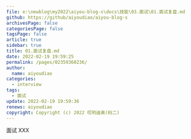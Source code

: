 ```yaml
---
file: e:\newblog\my2022\aiyou-blog-s\docs\技能\03.面试\01.面试复盘.md
github: https://github/aiyoudiao/aiyou-blog-s
archivesPage: false
categoriesPage: false
tagsPage: false
article: true
sidebar: true
title: 01.面试复盘.md
date: 2022-02-19 19:59:25
permalink: /pages/02359360236/
author: 
  name: aiyoudiao
categories: 
  - interview
tags: 
  - 面试
update: 2022-02-19 19:59:36
renews: aiyoudiao
copyright: Copyright (c) 2022 哎哟迪奥(码二)
---
```


面试 XXX